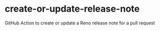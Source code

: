 # create-or-update-release-note
GitHub Action to create or update a Reno release note for a pull request
